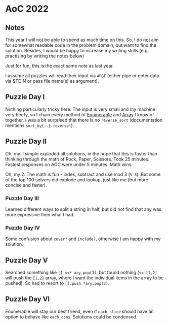 # AoC 2022

## Notes

This year I will not be able to spend as much time on this. So, I do not aim
for somewhat readable code in the problem domain, but want to find the
solution. Besides, I would be happy to increase my writing skills (e.g.
practising by
writing the notes below)

Just for fun, this is the exact same note as last year.

I assume all puzzles will read their input via `ARGF` (either pipe or enter data via
STDIN  or pass file name(s) as argument).

## Puzzle Day I

Nothing particularly tricky here. The input is very small and my machine very beefy, so I chain every method of [Enumerable](https://ruby-doc.org/core-3.1.2/Enumerable.html) and [Array](https://ruby-doc.org/core-3.1.2/Array.html) I know of together.
I was a bit surprised that there is no `reverse_sort` (documentation mentions `sort_by{..}.reverse!`).

## Puzzle Day II

Oh, my. I simple exploded all solutions, in the hope that this is faster than thinking through the math of Rock, Paper, Scissors. Took 25 minutes. Fastest responses on AOC were under 5 minutes. Math wins.

Oh, my 2. The math is fun - index, subtract and use mod 3 (`% 3`). But some of the top 100 solvers did explode and lookup, just like me (but more concise and faster).

### Puzzle Day III

Learned different ways to split a string in half, but did not find that any was more expressive then what I had.

### Puzzle Day IV

Some confusion about `cover?` and `include?`, otherwise I am happy with my
solution.

## Puzzle Day V

Searched something like `[] <<* ary.pop(3)`, but found nothing (`<< [1,2]` will
push the `[1,2]` array, where I want the individual items in the array to be
pushed). So had to resort to `[].push *ary.pop(3)`.

## Puzzle Day VI

Enumerable will stay our best friend, even if `each_slice` should have an option
to behave like `each_cons`. Solutions could be condensed.
